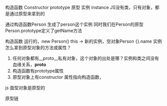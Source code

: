 构造函数 Constructor
prototype 原型
实例 instance
JS没有类，只有对象，都是通过原型来拿到的

通过构造函数Person 生成了person这个实例
同时我们在Person的原型 Person.prototype定义了getName方法

构造函数 运行的，new Person()   this -> 新的实例，空对象Person {}.name
实例怎么拿到原型对象的方法或属性？ 
1. 任何对象都有__proto__私有对象，这个对象的出处是哪？实例和类之间没有血缘关系，__proto__
2. 构造函数有prototype属性
3. 原型对象上有constructor 属性指向构造函数，


js 面型对象是原型的

原型链